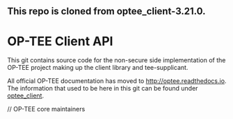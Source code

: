 This repo is cloned from optee_client-3.21.0.
---
# OP-TEE Client API
This git contains source code for the non-secure side implementation of the
OP-TEE project making up the client library and tee-supplicant.

All official OP-TEE documentation has moved to http://optee.readthedocs.io. The
information that used to be here in this git can be found under [optee_client].

// OP-TEE core maintainers

[optee_client]: https://optee.readthedocs.io/en/latest/building/gits/optee_client.html
